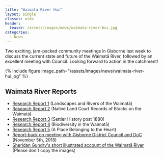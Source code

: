 ```yaml
---
title: "Waimatā River Hui"
layout: single
classes: wide
header:
  teaser: /assets/images/news/waimata-river-hui.jpg
categories:
  - News
---
```


Two exciting, jam-packed community meetings in Gisborn​e last week to discuss the current state and future of the Waimatā River, followed by an excellent meeting with Council.  Looking forward to action in the catchment!

{% include figure image_path="/assets/images/news/waimata-river-hui.jpg" %}


## Waimatā River Reports

- [Research Report 1](/assets/documents/WaimataReport1.pdf) (Landscapes and Rivers of the Waimatā)
- [Research Report 2](/assets/documents/WaimataReport2.pdf) (Native Land Court Records of Blocks on the Waimatā)
- [Research Report 3](/assets/documents/WaimataReport3.pdf) (Settler History post 1880)
- [Research Report 4](/assets/documents/BiodiversityInTheWaimataCatchmentReport.pdf) (Biodiversity in the Waimatā)
- [Research Report 5](/assets/documents/WaimataAPlaceBelongingToTheHeart.pdf) (A Place Belonging to the Heart)
- [Report-back on meeting with Gisborne District Council and DoC](/assets/documents/ListeningToTheWaimataRiverNov2018.pdf) (November 5th, 2018)
- [Sheridan Gundry's short illustrated account of the Waimatā River](/assets/documents/SheridanGundryWaimataRiver.pdf) (Please don't copy the images)
